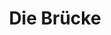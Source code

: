 ---
title: Die Brücke
layout: default
modal-id: 4
image: img/portfolio/diebruecke.png
description: I built and maintain this Wordpress site for Die Brücke, my church here in Köln. <a href='https://diebruecke-koeln.de'>Check it out</a>!
---